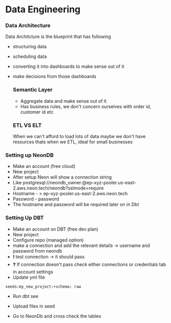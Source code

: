 # Data Engineering

### Data Architecture

Data Architcture is the blueprint that has following
- structuring data
- scheduling data
- converting it into dashboards to make sense out of it
- make decisions from those dashboards


  ### Semantic Layer

  - Aggregate data and make sense out of it
  - Has business rules, we don't concern ourselves with order id, customer id etc
 
  ### ETL VS ELT

  When we can't afford to load lots of data maybe we don't have resources thats when we ETL, ideal for small businesses


### Setting up NeonDB
- Make an account (free cloud)
- New project
- After setup Neon will show a connection string
- Like postgresql://neondb_owner:<password>@ep-xyz-pooler.us-east-2.aws.neon.tech/neondb?sslmode=require
- Hostname - > ep-xyz-pooler.us-east-2.aws.neon.tech
- Password - password
- The hostname and password will be required later on in Dbt




### Setting Up DBT 
- Make an account on DBT (free dev plan)
- New project
- Configure repo (managed option)
- make a connection and add the relevant details -> username and password from neondb
- ❗ test connection -> it should pass
- ❓ If connection doesn't pass check either connections or credentials tab in account settings
- Update yml file 

```
seeds:my_new_project:+schema: raw

```

- Run dbt see
- Upload files in seed

- Go to NeonDb and cross check the tables